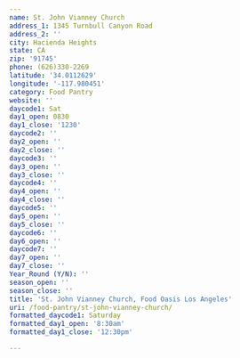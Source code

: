 ```yaml
---
name: St. John Vianney Church
address_1: 1345 Turnbull Canyon Road
address_2: ''
city: Hacienda Heights
state: CA
zip: '91745'
phone: (626)330-2269
latitude: '34.0112629'
longitude: '-117.980451'
category: Food Pantry
website: ''
daycode1: Sat
day1_open: 0830
day1_close: '1230'
daycode2: ''
day2_open: ''
day2_close: ''
daycode3: ''
day3_open: ''
day3_close: ''
daycode4: ''
day4_open: ''
day4_close: ''
daycode5: ''
day5_open: ''
day5_close: ''
daycode6: ''
day6_open: ''
daycode7: ''
day7_open: ''
day7_close: ''
Year_Round (Y/N): ''
season_open: ''
season_close: ''
title: 'St. John Vianney Church, Food Oasis Los Angeles'
uri: /food-pantry/st-john-vianney-church/
formatted_daycode1: Saturday
formatted_day1_open: '8:30am'
formatted_day1_close: '12:30pm'

---
```

